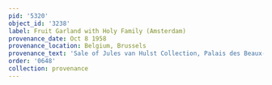 ```yaml
---
pid: '5320'
object_id: '3238'
label: Fruit Garland with Holy Family (Amsterdam)
provenance_date: Oct 8 1958
provenance_location: Belgium, Brussels
provenance_text: 'Sale of Jules van Hulst Collection, Palais des Beaux-Arts, Lot #82'
order: '0648'
collection: provenance
---
```

